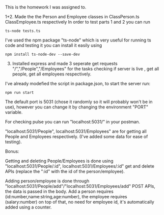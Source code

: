 This is the homework I was assigned to.


1+2. Made the the Person and Employee classes in ClassPerson.ts ClassEmployee.ts respectively
In order to test parts 1 and 2 you can run
    
    ts-node tests.ts
    
I've used the npm package "ts-node" which is very useful for running ts code and testing it
you can install it easily using

    npm install ts-node-dev --save-dev

3. Installed express and made 3 seperate get requests "/","/People","/Employees" for the tasks checking if server is live , get all people, get all employees respectively.

I've already modefied the script in package.json, to start the server run:
    
    npm run start

The default port is 5031 (chose it randomly so it will probably won't be in use), however you can change it by changing the environment "PORT" variable.

For checking pulse you can run "localhost:5031/" in your postman.

"localhost:5031/People", localhost:5031/Employees" are for getting all People and Employees respectively. (I've added some data for ease of testing).


Bonus:

Getting and deleting People/Employees is done using "localhost:5031/People/:id", localhost:5031/Employees/:id" get and delete APIs (replace the ":id" with the id of the person/employee).

Adding person/employee is done through "localhost:5031/People/add"/"localhost:5031/Employees/add" POST APIs, the data is passed in the body. 
Add a person requires (id:number,name:string,age:number), the employee requires (salary:number) on top of that, no need for employee id, it's automatically added using a counter.

